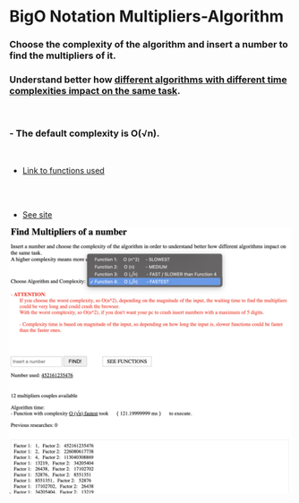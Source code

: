 # BigO Notation Multipliers-Algorithm

### Choose the complexity of the algorithm and insert a number to find the multipliers of it.

### Understand better how <u>different algorithms with different time complexities impact on the same task</u>.

<br />

### - The default complexity is O(√n).

<br>

-  [Link to functions used](https://github.com/DavideDeLeonardis/BigO-Multipliers-Algorithm/blob/main/js/Multiplicators%20algorithm.mjs)

<br>
<br>

-  [See site](https://multiplicator-algorithm.web.app/)

<img src="./images/image.png" alt='Image visualizer'/>
